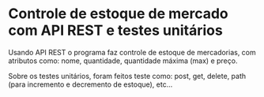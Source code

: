 # Controle de estoque de mercado com API REST e testes unitários
Usando API REST o programa faz controle de estoque de mercadorias, com atributos como: nome, quantidade, quantidade máxima (max) e preço.

Sobre os testes unitários, foram feitos teste como: post, get, delete, path (para incremento e decremento de estoque), etc...